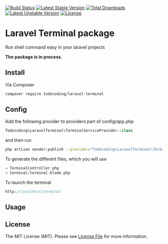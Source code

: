 [![Build Status](https://travis-ci.org/MrJoshLab/laravel-terminal.svg)](https://packagist.org/packages/todocoding/laravel-terminal)
[![Latest Stable Version](https://poser.pugx.org/todocoding/laravel-terminal/v/stable)](https://packagist.org/packages/todocoding/laravel-terminal)
[![Total Downloads](https://poser.pugx.org/todocoding/laravel-terminal/downloads)](https://packagist.org/packages/todocoding/laravel-terminal)
[![Latest Unstable Version](https://poser.pugx.org/todocoding/laravel-terminal/v/unstable)](https://packagist.org/packages/todocoding/laravel-terminal)
[![License](https://poser.pugx.org/josh/laravel-terminal/license)](https://packagist.org/packages/todocoding/laravel-terminal)

# Laravel Terminal package
Run shell command easy in your laravel projects

**The package is in process.**


## Install

Via Composer

``` bash
composer require todocoding/laravel-terminal
```

## Config

Add the following provider to providers part of config/app.php
``` php
Todocoding\LaravelTerminal\TerminalServiceProvider::class
```

and then run
``` bash
php artisan vendor:publish --provider="Todocoding\LaravelTerminal\TerminalServiceProvider"
```
To generate the different files, which you will use
``` php
⇒ TerminalController.php
⇒ terminal/terminal.blade.php
```

To launch the terminal 
``` php
http://localhost/terminal
```

## Usage


## License

The MIT License (MIT). Please see [License File](LICENSE.md) for more information.
